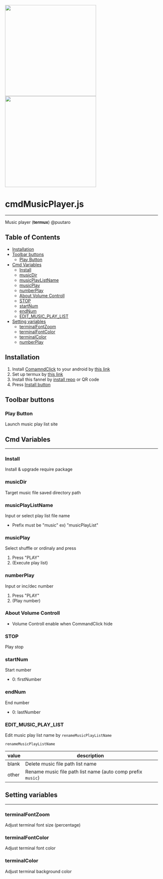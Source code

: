
<div><img src="https://github.com/puutaro/cmdMusicPlayer/assets/55217593/4f7f7b47-7642-4d84-bdb0-7fa22fe1b5d6" width="300">  </div>
  
<div><img src="https://github.com/puutaro/selectTyper/assets/55217593/555e8f5f-656a-4faf-bb76-f663c01cfe47" width="300"></div> 


# cmdMusicPlayer.js
---------------

Music player  (**termux**) @puutaro

Table of Contents
-------
<!-- vim-markdown-toc GFM --> 
* [Installation](#installation)
* [Toolbar buttons](#toolbar-buttons)
	* [Play Button](#play-button)
* [Cmd Variables](#cmd-variables)
	* [Install](#install)
	* [musicDir](#musicdir)
	* [musicPlayListName](#musicplaylistname)
	* [musicPlay](#musicplay)
	* [numberPlay](#numberplay)
	* [About Volume Controll](#about-volume-controll)
	* [STOP](#stop)
	* [startNum](#startnum)
	* [endNum](#endnum)
	* [EDIT_MUSIC_PLAY_LIST](#edit_music_play_list)
* [Setting variables](#setting-variables)
	* [terminalFontZoom](#terminalfontzoom)
	* [terminalFontColor](#terminalfontcolor)
	* [terminalColor](#playmode)
	* [numberPlay](#terminalcolor)


## Installation

1. Install [ComamndClick](https://github.com/puutaro/CommandClick) to your android by [this link](https://github.com/puutaro/CommandClick#app-installation)
2. Set up termux by [this link](https://github.com/puutaro/CommandClick/blob/master/USAGE.md#termux-setting)
3. Install this fannel by [install repo](https://github.com/puutaro/CommandClick/blob/master/USAGE.md#install-fannel) or QR code
4. Press [Install button](#install)

## Toolbar buttons

### Play Button

Launch music play list site

## Cmd Variables
--------
### Install
Install & upgrade require package

### musicDir 
Target music file saved directory path

### musicPlayListName 
Input or select play list file name
- Prefix must be "music" 
	ex) "musicPlayList"

### musicPlay 
Select shuffle or ordinaly and press
1. Press "PLAY"
2. (Execute play list)

### numberPlay 
Input or inc/dec number

1. Press "PLAY" 
2. (Play number)

### About Volume Controll
- Volume Controll enable when CommandClick hide

### STOP
Play stop

### startNum 
Start number
- 0: firstNumber

### endNum
End number
- 0: lastNumber

### EDIT_MUSIC_PLAY_LIST

Edit music play list name by `renameMusicPlayListName`


`renameMusicPlayListName` 

| value | description |
| ----------- | ----------- |
| blank | Delete music file path list name |
| other | Rename music file path list name (auto comp prefix `music`) |


## Setting variables
---------

### terminalFontZoom
Adjust terminal font size (percentage)

### terminalFontColor
Adjust terminal font color

### terminalColor
Adjust terminal background color
